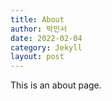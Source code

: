 ```yaml
---
title: About
author: 박민서
date: 2022-02-04
category: Jekyll
layout: post
---
```


This is an about page.
